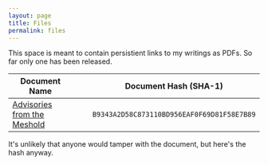 ```yaml
---
layout: page
title: Files
permalink: files
---
```


This space is meant to contain persistient links to my writings as PDFs.
So far only one has been released.

| Document Name               ||| Document Hash (SHA-1)                     |
|-------------------------    |-|-|------------------------------------------ |
| [Advisories from the Meshold](../rsc/advisories.pdf) |||`B9343A2D58C873110BD956EAF0F69D81F58E7B89`  | 

It's unlikely that anyone would tamper with the document, but here's the hash anyway. 
